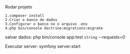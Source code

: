 Rodar projeto

    1.composer install
    2.Criar o banco de dados
    3.Configurar o banco no o arquivo .env
    4.php bin/console doctrine:migrations:migrate
   


salvar dados:
php bin/console app:test `string` --requests=0


Executar server:
symfony server:start